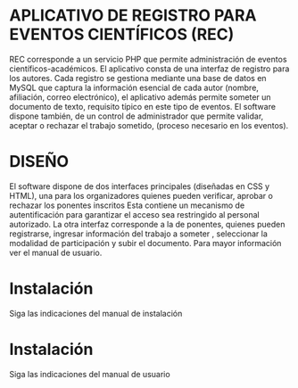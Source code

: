 # APLICATIVO DE REGISTRO PARA EVENTOS CIENTÍFICOS (REC)
REC corresponde a un servicio PHP que permite administración de eventos científicos-académicos. El aplicativo consta de una interfaz de registro para los autores. Cada registro se gestiona mediante una base de datos en MySQL que captura la información esencial de cada autor (nombre, afiliación, correo electrónico), el aplicativo además permite someter un documento de texto, requisito típico en este tipo de eventos. El software dispone también, de un control de administrador que permite validar, aceptar o rechazar el trabajo sometido, (proceso necesario en los eventos).

# DISEÑO
El software dispone de dos interfaces principales (diseñadas en CSS y HTML), una para los organizadores quienes pueden verificar, aprobar o rechazar los ponentes inscritos Esta contiene un mecanismo de autentificación para garantizar el acceso sea restringido al personal autorizado. La otra interfaz corresponde a la de ponentes, quienes pueden registrarse, ingresar información del trabajo a someter , seleccionar la modalidad de participación y subir el documento. Para mayor información ver el manual de usuario.

# Instalación 
Siga las indicaciones del manual de instalación

# Instalación 
Siga las indicaciones del manual de usuario 
